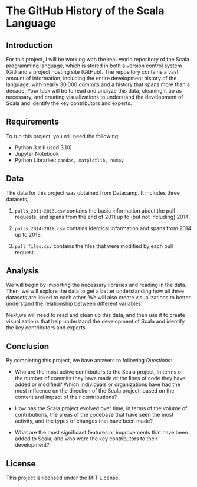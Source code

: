 # The GitHub History of the Scala Language
## Introduction
For this project, I will be working with the real-world repository of the Scala programming language, which is stored in both a version control system (Git) and a project hosting site (GitHub). The repository contains a vast amount of information, including the entire development history of the language, with nearly 30,000 commits and a history that spans more than a decade. Your task will be to read and analyze this data, cleaning it up as necessary, and creating visualizations to understand the development of Scala and identify the key contributors and experts.

## Requirements
To run this project, you will need the following:

- Python 3.x (I used 3.10)
- Jupyter Notebook
- Python Libraries: `pandas, matplotlib, numpy`

## Data
The data for this project was obtained from Datacamp. It includes three datasets,

1. `pulls_2011-2013.csv` contains the basic information about the pull requests, and spans from the end of 2011 up to (but not including) 2014.

2. `pulls_2014-2018.csv` contains identical information and spans from 2014 up to 2018.

3. `pull_files.csv` contains the files that were modified by each pull request.

## Analysis
We will begin by importing the necessary libraries and reading in the data. Then, we will explore the data to get a better understanding how all three datasets are linked to each other. We will also create visualizations to better understand the relationship between different variables.

Next,we will need to read and clean up this data, and then use it to create visualizations that help understand the development of Scala and identify the key contributors and experts. 

## Conclusion
By completing this project, we have answers to following *Questions*:

- Who are the most active contributors to the Scala project, in terms of the number of commits they have made or the lines of code they have added or modified?
Which individuals or organizations have had the most influence on the direction of the Scala project, based on the content and impact of their contributions?

- How has the Scala project evolved over time, in terms of the volume of contributions, the areas of the codebase that have seen the most activity, and the types of changes that have been made?

- What are the most significant features or improvements that have been added to Scala, and who were the key contributors to their development?

## License
This project is licensed under the MIT License.